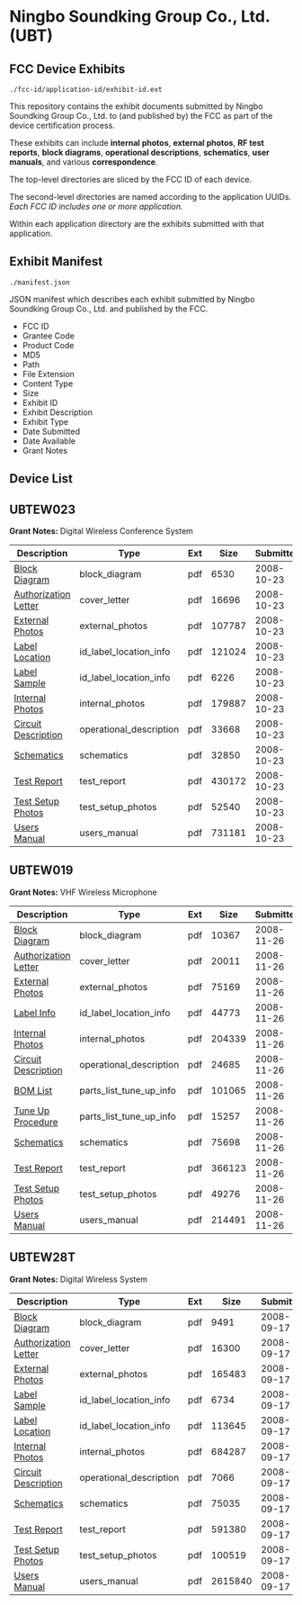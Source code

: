 # Ningbo Soundking Group Co., Ltd. (UBT)
## FCC Device Exhibits

```
./fcc-id/application-id/exhibit-id.ext
```

This repository contains the exhibit documents submitted by Ningbo Soundking Group Co., Ltd. to (and published by) the FCC as part of the device certification process.

These exhibits can include **internal photos**, **external photos**, **RF test reports**, **block diagrams**, **operational descriptions**, **schematics**, **user manuals**, and various **correspondence**.

The top-level directories are sliced by the FCC ID of each device.

The second-level directories are named according to the application UUIDs. *Each FCC ID includes one or more application.*

Within each application directory are the exhibits submitted with that application. 

## Exhibit Manifest

```
./manifest.json
```

JSON manifest which describes each exhibit submitted by Ningbo Soundking Group Co., Ltd. and published by the FCC.

- FCC ID
- Grantee Code
- Product Code
- MD5
- Path
- File Extension
- Content Type
- Size
- Exhibit ID
- Exhibit Description
- Exhibit Type
- Date Submitted
- Date Available
- Grant Notes

## Device List
## UBTEW023
**Grant Notes:** Digital Wireless Conference System

| Description | Type | Ext | Size | Submitted | Available |
| ----------- | ---- | --- | ---- | --------- | --------- |
| [Block Diagram](UBTEW023/651a5ea44acb1c21f9633f8ab5a23ab9/1019914.pdf) | block_diagram | pdf | 6530 | 2008-10-23 | 2008-10-23 |
| [Authorization Letter](UBTEW023/651a5ea44acb1c21f9633f8ab5a23ab9/1019920.pdf) | cover_letter | pdf | 16696 | 2008-10-23 | 2008-10-23 |
| [External Photos](UBTEW023/651a5ea44acb1c21f9633f8ab5a23ab9/1019916.pdf) | external_photos | pdf | 107787 | 2008-10-23 | 2008-10-23 |
| [Label Location](UBTEW023/651a5ea44acb1c21f9633f8ab5a23ab9/1019917.pdf) | id_label_location_info | pdf | 121024 | 2008-10-23 | 2008-10-23 |
| [Label Sample](UBTEW023/651a5ea44acb1c21f9633f8ab5a23ab9/1019918.pdf) | id_label_location_info | pdf | 6226 | 2008-10-23 | 2008-10-23 |
| [Internal Photos](UBTEW023/651a5ea44acb1c21f9633f8ab5a23ab9/1019919.pdf) | internal_photos | pdf | 179887 | 2008-10-23 | 2008-10-23 |
| [Circuit Description](UBTEW023/651a5ea44acb1c21f9633f8ab5a23ab9/1019915.pdf) | operational_description | pdf | 33668 | 2008-10-23 | 2008-10-23 |
| [Schematics](UBTEW023/651a5ea44acb1c21f9633f8ab5a23ab9/1019921.pdf) | schematics | pdf | 32850 | 2008-10-23 | 2008-10-23 |
| [Test Report](UBTEW023/651a5ea44acb1c21f9633f8ab5a23ab9/1019923.pdf) | test_report | pdf | 430172 | 2008-10-23 | 2008-10-23 |
| [Test Setup Photos](UBTEW023/651a5ea44acb1c21f9633f8ab5a23ab9/1019922.pdf) | test_setup_photos | pdf | 52540 | 2008-10-23 | 2008-10-23 |
| [Users Manual](UBTEW023/651a5ea44acb1c21f9633f8ab5a23ab9/1019924.pdf) | users_manual | pdf | 731181 | 2008-10-23 | 2008-10-23 |
## UBTEW019
**Grant Notes:** VHF Wireless Microphone

| Description | Type | Ext | Size | Submitted | Available |
| ----------- | ---- | --- | ---- | --------- | --------- |
| [Block Diagram](UBTEW019/a5b11250996e7cd0fd63ecce90ea7735/1036272.pdf) | block_diagram | pdf | 10367 | 2008-11-26 | 2008-11-26 |
| [Authorization Letter](UBTEW019/a5b11250996e7cd0fd63ecce90ea7735/1036278.pdf) | cover_letter | pdf | 20011 | 2008-11-26 | 2008-11-26 |
| [External Photos](UBTEW019/a5b11250996e7cd0fd63ecce90ea7735/1036275.pdf) | external_photos | pdf | 75169 | 2008-11-26 | 2008-11-26 |
| [Label Info](UBTEW019/a5b11250996e7cd0fd63ecce90ea7735/1036276.pdf) | id_label_location_info | pdf | 44773 | 2008-11-26 | 2008-11-26 |
| [Internal Photos](UBTEW019/a5b11250996e7cd0fd63ecce90ea7735/1036277.pdf) | internal_photos | pdf | 204339 | 2008-11-26 | 2008-11-26 |
| [Circuit Description](UBTEW019/a5b11250996e7cd0fd63ecce90ea7735/1036274.pdf) | operational_description | pdf | 24685 | 2008-11-26 | 2008-11-26 |
| [BOM List](UBTEW019/a5b11250996e7cd0fd63ecce90ea7735/1036273.pdf) | parts_list_tune_up_info | pdf | 101065 | 2008-11-26 | 2008-11-26 |
| [Tune Up Procedure](UBTEW019/a5b11250996e7cd0fd63ecce90ea7735/1036282.pdf) | parts_list_tune_up_info | pdf | 15257 | 2008-11-26 | 2008-11-26 |
| [Schematics](UBTEW019/a5b11250996e7cd0fd63ecce90ea7735/1036279.pdf) | schematics | pdf | 75698 | 2008-11-26 | 2008-11-26 |
| [Test Report](UBTEW019/a5b11250996e7cd0fd63ecce90ea7735/1036281.pdf) | test_report | pdf | 366123 | 2008-11-26 | 2008-11-26 |
| [Test Setup Photos](UBTEW019/a5b11250996e7cd0fd63ecce90ea7735/1036280.pdf) | test_setup_photos | pdf | 49276 | 2008-11-26 | 2008-11-26 |
| [Users Manual](UBTEW019/a5b11250996e7cd0fd63ecce90ea7735/1036283.pdf) | users_manual | pdf | 214491 | 2008-11-26 | 2008-11-26 |
## UBTEW28T
**Grant Notes:** Digital Wireless System

| Description | Type | Ext | Size | Submitted | Available |
| ----------- | ---- | --- | ---- | --------- | --------- |
| [Block Diagram](UBTEW28T/94b602e99f0ff83ee2a1ccabadbe9b49/1002169.pdf) | block_diagram | pdf | 9491 | 2008-09-17 | 2008-09-17 |
| [Authorization Letter](UBTEW28T/94b602e99f0ff83ee2a1ccabadbe9b49/1002174.pdf) | cover_letter | pdf | 16300 | 2008-09-17 | 2008-09-17 |
| [External Photos](UBTEW28T/94b602e99f0ff83ee2a1ccabadbe9b49/1002171.pdf) | external_photos | pdf | 165483 | 2008-09-17 | 2008-09-17 |
| [Label Sample](UBTEW28T/94b602e99f0ff83ee2a1ccabadbe9b49/1002172.pdf) | id_label_location_info | pdf | 6734 | 2008-09-17 | 2008-09-17 |
| [Label Location](UBTEW28T/94b602e99f0ff83ee2a1ccabadbe9b49/1002175.pdf) | id_label_location_info | pdf | 113645 | 2008-09-17 | 2008-09-17 |
| [Internal Photos](UBTEW28T/94b602e99f0ff83ee2a1ccabadbe9b49/1002173.pdf) | internal_photos | pdf | 684287 | 2008-09-17 | 2008-09-17 |
| [Circuit Description](UBTEW28T/94b602e99f0ff83ee2a1ccabadbe9b49/1002170.pdf) | operational_description | pdf | 7066 | 2008-09-17 | 2008-09-17 |
| [Schematics](UBTEW28T/94b602e99f0ff83ee2a1ccabadbe9b49/1002176.pdf) | schematics | pdf | 75035 | 2008-09-17 | 2008-09-17 |
| [Test Report](UBTEW28T/94b602e99f0ff83ee2a1ccabadbe9b49/1002178.pdf) | test_report | pdf | 591380 | 2008-09-17 | 2008-09-17 |
| [Test Setup Photos](UBTEW28T/94b602e99f0ff83ee2a1ccabadbe9b49/1002177.pdf) | test_setup_photos | pdf | 100519 | 2008-09-17 | 2008-09-17 |
| [Users Manual](UBTEW28T/94b602e99f0ff83ee2a1ccabadbe9b49/1002179.pdf) | users_manual | pdf | 2615840 | 2008-09-17 | 2008-09-17 |
